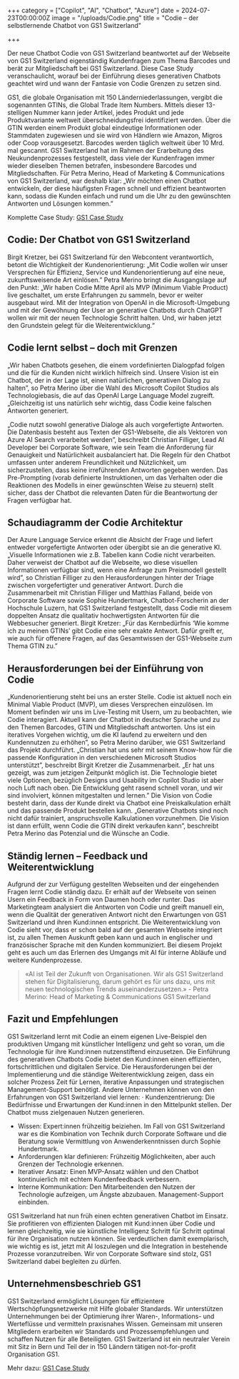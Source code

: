 +++
category = ["Copilot", "AI", "Chatbot", "Azure"]
date = 2024-07-23T00:00:00Z
image = "/uploads/Codie.png"
title = "Codie – der selbstlernende Chatbot von GS1 Switzerland"

+++

Der neue Chatbot Codie von GS1 Switzerland beantwortet auf der Webseite von GS1 Switzerland eigenständig Kundenfragen zum Thema Barcodes und berät zur Mitgliedschaft bei GS1 Switzerland. Diese Case Study veranschaulicht, worauf bei der Einführung dieses generativen Chatbots geachtet wird und wann der Fantasie von Codie Grenzen zu setzen sind.

GS1, die globale Organisation mit 150 Länderniederlassungen, vergibt die sogenannten GTINs, die Global Trade Item Numbers. Mittels dieser 13-stelligen Nummer kann jeder Artikel, jedes Produkt und jede Produktvariante weltweit überschneidungsfrei identifiziert werden. Über die GTIN werden einem Produkt global eindeutige Informationen oder Stammdaten zugewiesen und sie wird von Händlern wie Amazon, Migros oder Coop vorausgesetzt. Barcodes werden täglich weltweit über 10 Mrd. mal gescannt. GS1 Switzerland hat im Rahmen der Erarbeitung des Neukundenprozesses festgestellt, dass viele der Kundenfragen immer wieder dieselben Themen betrafen, insbesondere Barcodes und Mitgliedschaften. Für Petra Merino, Head of Marketing & Communications von GS1 Switzerland, war deshalb klar: „Wir möchten einen Chatbot entwickeln, der diese häufigsten Fragen schnell und effizient beantworten kann, sodass die Kunden einfach und rund um die Uhr zu den gewünschten Antworten und Lösungen kommen.”

Komplette Case Study: [GS1 Case Study](/uploads/Case_Study_GS1_Chatbot_CoSo%201.pdf "GS1 Switzerland Case Study") 


## Codie: Der Chatbot von GS1 Switzerland

Birgit Kretzer, bei GS1 Switzerland für den Webcontent verantwortlich, betont die Wichtigkeit der Kundenorientierung: „Mit Codie wollen wir unser Versprechen für Effizienz, Service und Kundenorientierung auf eine neue, zukunftsweisende Art einlösen.” Petra Merino bringt die Ausgangslage auf den Punkt: „Wir haben Codie Mitte April als MVP (Minimum Viable Product) live geschaltet, um erste Erfahrungen zu sammeln, bevor er weiter ausgebaut wird. Mit der Integration von OpenAI in die Microsoft-Umgebung und mit der Gewöhnung der User an generative Chatbots durch ChatGPT wollen wir mit der neuen Technologie Schritt halten. Und, wir haben jetzt den Grundstein gelegt für die Weiterentwicklung.“

## Codie lernt selbst – doch mit Grenzen

„Wir haben Chatbots gesehen, die einem vordefinierten Dialogpfad folgen und die für die Kunden nicht wirklich hilfreich sind. Unsere Vision ist ein Chatbot, der in der Lage ist, einen natürlichen, generativen Dialog zu halten”, so Petra Merino über die Wahl des Microsoft Copilot Studios als Technologiebasis, die auf das OpenAI Large Language Model zugreift. „Gleichzeitig ist uns natürlich sehr wichtig, dass Codie keine falschen Antworten generiert.

„Codie nutzt sowohl generative Dialoge als auch vorgefertigte Antworten. Die Datenbasis besteht aus Texten der GS1-Webseite, die als Vektoren von Azure AI Search verarbeitet werden”, beschreibt Christian Filliger, Lead AI Developer bei Corporate Software, wie sein Team die Anforderung für Genauigkeit und Natürlichkeit ausbalanciert hat.
Die Regeln für den Chatbot umfassen unter anderem Freundlichkeit und Nützlichkeit, um sicherzustellen, dass keine irreführenden Antworten gegeben werden. Das Pre-Prompting (vorab definierte Instruktionen, um das Verhalten oder die Reaktionen des Modells in einer gewünschten Weise zu steuern) stellt sicher, dass der Chatbot die relevanten Daten für die Beantwortung der Fragen verfügbar hat.

## Schaudiagramm der Codie Architektur

Der Azure Language Service erkennt die Absicht der Frage und liefert entweder vorgefertigte Antworten oder übergibt sie an die generative KI. „Visuelle Informationen wie z.B. Tabellen kann Codie nicht verarbeiten. Daher verweist der Chatbot auf die Webseite, wo diese visuellen Informationen verfügbar sind, wenn eine Anfrage zum Preismodell gestellt wird”, so Christian Filliger zu den Herausforderungen hinter der Triage zwischen vorgefertigter und generativer Antwort.
Durch die Zusammenarbeit mit Christian Filliger und Matthias Falland, beide von Corporate Software sowie Sophie Hundertmark, Chatbot-Forscherin an der Hochschule Luzern, hat GS1 Switzerland festgestellt, dass Codie mit diesem doppelten Ansatz die qualitativ hochwertigsten Antworten für die Webbesucher generiert. Birgit Kretzer: „Für das Kernbedürfnis ‘Wie komme ich zu meinen GTINs’ gibt Codie eine sehr exakte Antwort. Dafür greift er, wie auch für offenere Fragen, auf das Gesamtwissen der GS1-Webseite zum Thema GTIN zu.” 

## Herausforderungen bei der Einführung von Codie

„Kundenorientierung steht bei uns an erster Stelle. Codie ist aktuell noch ein Minimal Viable Product (MVP), um dieses Versprechen einzulösen. Im Moment befinden wir uns im Live-Testing mit Usern, um zu beobachten, wie Codie interagiert. Aktuell kann der Chatbot in deutscher Sprache und zu den Themen Barcodes, GTIN und Mitgliedschaft antworten. Uns ist ein iteratives Vorgehen wichtig, um die KI laufend zu erweitern und den Kundennutzen zu erhöhen”, so Petra Merino darüber, wie GS1 Switzerland das Projekt durchführt.
„Christian hat uns sehr mit seinem Know-how für die passende Konfiguration in den verschiedenen Microsoft Studios unterstützt”, beschreibt Birgit Kretzer die Zusammenarbeit. „Er hat uns gezeigt, was zum jetzigen Zeitpunkt möglich ist. Die Technologie bietet viele Optionen, bezüglich Designs und Usability im Copilot Studio ist aber noch Luft nach oben. Die Entwicklung geht rasend schnell voran, und wir sind involviert, können mitgestalten und lernen.”
Die Vision von Codie besteht darin, dass der Kunde direkt via Chatbot eine Preiskalkulation erhält und das passende Produkt bestellen kann. „Generative Chatbots sind noch nicht dafür trainiert, anspruchsvolle Kalkulationen vorzunehmen. Die Vision ist dann erfüllt, wenn Codie die GTIN direkt verkaufen kann”, beschreibt Petra Merino das Potenzial und die Wünsche an Codie.

## Ständig lernen – Feedback und Weiterentwicklung

Aufgrund der zur Verfügung gestellten Webseiten und der eingehenden Fragen lernt Codie ständig dazu. Er erhält auf der Webseite von seinen Usern ein Feedback in Form von Daumen hoch oder runter. Das Marketingteam analysiert die Antworten von Codie und greift manuell ein, wenn die Qualität der generativen Antwort nicht den Erwartungen von GS1 Switzerland und ihren Kund:innen entspricht.
Die Weiterentwicklung von Codie sieht vor, dass er schon bald auf der gesamten Webseite integriert ist, zu allen Themen Auskunft geben kann und auch in englischer und französischer Sprache mit den Kunden kommuniziert.
Bei diesem Projekt geht es auch um das Erlernen des Umgangs mit AI für interne Abläufe und weitere Kundenprozesse.

> «AI ist Teil der Zukunft von Organisationen. Wir als GS1 Switzerland stehen für Digitalisierung, darum gehört es für uns dazu, uns mit neuen technologischen Trends auseinanderzusetzen.» - Petra Merino: Head of Marketing & Communications GS1 Switzerland

## Fazit und Empfehlungen

GS1 Switzerland lernt mit Codie an einem eigenen Live-Beispiel den produktiven Umgang mit künstlicher Intelligenz und geht so voran, um die Technologie für ihre Kund:innen nutzenstiftend einzusetzen. Die Einführung des generativen Chatbots Codie bietet den Kund:innen einen effizienten, fortschrittlichen und digitalen Service. Die Herausforderungen bei der Implementierung und die ständige Weiterentwicklung zeigen, dass ein solcher Prozess Zeit für Lernen, iterative Anpassungen und strategischen Management-Support benötigt.
Andere Unternehmen können von den Erfahrungen von GS1 Switzerland viel lernen: · Kundenzentrierung: Die Bedürfnisse und Erwartungen der Kund:innen in den Mittelpunkt stellen. Der Chatbot muss zielgenauen Nutzen generieren.

- Wissen: Expert:innen frühzeitig beiziehen. Im Fall von GS1 Switzerland war es die Kombination von Technik durch Corporate Software und die Beratung sowie Vermittlung von Anwenderkenntnissen durch Sophie Hundertmark.
- Anforderungen klar definieren: Frühzeitig Möglichkeiten, aber auch Grenzen der Technologie erkennen.
- Iterativer Ansatz: Einen MVP-Ansatz wählen und den Chatbot kontinuierlich mit echtem Kundenfeedback verbessern.
- Interne Kommunikation: Den Mitarbeitenden den Nutzen der Technologie aufzeigen, um Ängste abzubauen. Management-Support einbinden.

GS1 Switzerland hat nun früh einen echten generativen Chatbot im Einsatz. Sie profitieren von effizienten Dialogen mit Kund:innen über Codie und lernen gleichzeitig, wie sie künstliche Intelligenz Schritt für Schritt optimal für ihre Organisation nutzen können.
Sie verdeutlichen damit exemplarisch, wie wichtig es ist, jetzt mit AI loszulegen und die Integration in bestehende Prozesse voranzutreiben. Wir von Corporate Software sind stolz, GS1 Switzerland dabei begleiten zu dürfen.

## Unternehmensbeschrieb GS1

GS1 Switzerland ermöglicht Lösungen für effizientere Wertschöpfungsnetzwerke mit Hilfe globaler Standards. Wir unterstützen Unternehmungen bei der Optimierung ihrer Waren-, Informations- und Werteflüsse und vermitteln praxisnahes Wissen. Gemeinsam mit unseren Mitgliedern erarbeiten wir Standards und Prozessempfehlungen und schaffen Nutzen für alle Beteiligten. GS1 Switzerland ist ein neutraler Verein mit Sitz in Bern und Teil der in 150 Ländern tätigen not-for-profit Organisation GS1.

Mehr dazu: [GS1 Case Study](/uploads/Case_Study_GS1_Chatbot_CoSo%201.pdf "GS1 Switzerland Case Study") 
```
